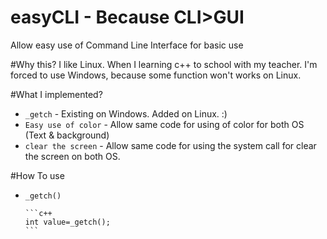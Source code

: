 # easyCLI - Because CLI>GUI
Allow easy use of Command Line Interface for basic use

#Why this?
I like Linux. When I learning c++ to school with my teacher. I'm forced to use Windows, because some function won't works on Linux.

#What I implemented?
* `_getch` - Existing on Windows. Added on Linux. :)
* `Easy use of color` - Allow same code for using of color for both OS (Text & background)
* `clear the screen` - Allow same code for using the system call for clear the screen on both OS.

#How To use
* `_getch()`

      ```c++
      int value=_getch();
      ```
